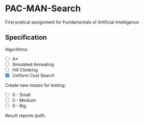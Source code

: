 # PAC-MAN-Search
First pratical assignment for Fundamentals of Artificial Intelligence

## Specification

Algorithms:
- [ ] A*
- [ ] Simulated Annealing
- [ ] Hill Climbing
- [X] Uniform Cost Search

Create new mazes for testing:
- [ ] 0 - Small
- [ ] 0 - Medium
- [ ] 0 - Big

Result reports (pdf):
